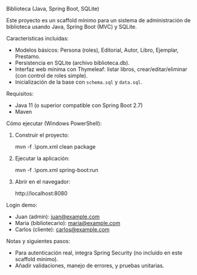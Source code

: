 Biblioteca (Java, Spring Boot, SQLite)

Este proyecto es un scaffold mínimo para un sistema de administración de biblioteca usando Java, Spring Boot (MVC) y SQLite.

Características incluidas:
- Modelos básicos: Persona (roles), Editorial, Autor, Libro, Ejemplar, Prestamo.
- Persistencia en SQLite (archivo biblioteca.db).
- Interfaz web mínima con Thymeleaf: listar libros, crear/editar/eliminar (con control de roles simple).
- Inicialización de la base con `schema.sql` y `data.sql`.

Requisitos:
- Java 11 (o superior compatible con Spring Boot 2.7)
- Maven

Cómo ejecutar (Windows PowerShell):

1) Construir el proyecto:

	mvn -f .\pom.xml clean package

2) Ejecutar la aplicación:

	mvn -f .\pom.xml spring-boot:run

3) Abrir en el navegador:

	http://localhost:8080

Login demo:
- Juan (admin): juan@example.com
- Maria (bibliotecario): maria@example.com
- Carlos (cliente): carlos@example.com

Notas y siguientes pasos:
- Para autenticación real, integra Spring Security (no incluido en este scaffold mínimo).
- Añadir validaciones, manejo de errores, y pruebas unitarias.
